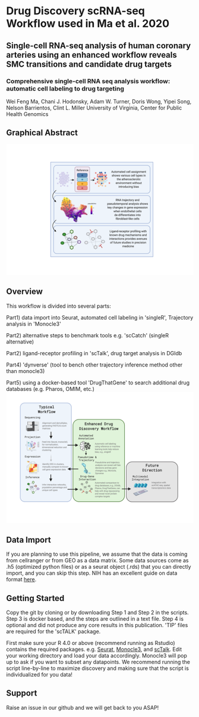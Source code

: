 # Drug Discovery scRNA-seq Workflow used in Ma et al. 2020
## Single-cell RNA-seq analysis of human coronary arteries using an enhanced workflow reveals SMC transitions and candidate drug targets

### Comprehensive single-cell RNA seq analysis workflow: automatic cell labeling to drug targeting 
Wei Feng Ma, Chani J. Hodonsky, Adam W. Turner, Doris Wong, Yipei Song, Nelson Barrientos, Clint L. Miller
University of Virginia, Center for Public Health Genomics

## Graphical Abstract
![](images/graphicalabstract.png)

## Overview
This workflow is divided into several parts:

Part1) data import into Seurat, automated cell labeling in 'singleR', Trajectory analysis in 'Monocle3'

Part2) alternative steps to benchmark tools e.g. 'scCatch' (singleR alternative)

Part2) ligand-receptor profiling in 'scTalk', drug target analysis in DGIdb

Part4) 'dynverse' (tool to bench other trajectory inference method other than monocle3)

Part5) using a docker-based tool 'DrugThatGene' to search additional drug databases (e.g. Pharos, OMIM, etc.)
![](images/scRNA_workflow.png)

## Data Import
If you are planning to use this pipeline, we assume that the data is coming from cellranger or from GEO as a data matrix. Some data sources come as .h5 (optimized python files) or as a seurat object (.rds) that you can directly import, and you can skip this step. NIH has an excellent guide on data format [here](https://med.virginia.edu/faculty/faculty-listing/wap3g/).

## Getting Started
Copy the git by cloning or by downloading Step 1 and Step 2 in the scripts. Step 3 is docker based, and the steps are outlined in a text file. Step 4 is optional and did not produce any core results in this publication. 'TIP' files are required for the 'scTALK' package. 

First make sure your R 4.0 or above (recommend running as Rstudio) contains the required packages. e.g. [Seurat](https://satijalab.org/seurat/install.html), [Monocle3](https://cole-trapnell-lab.github.io/monocle3/docs/introduction/), and [scTalk](https://github.com/VCCRI/scTalk). Edit your working directory and load your data accordingly. Monocle3 will pop up to ask if you want to subset any datapoints. We recommend running the script line-by-line to maximize discovery and making sure that the script is individualized for you data!

## Support
Raise an issue in our github and we will get back to you ASAP!
